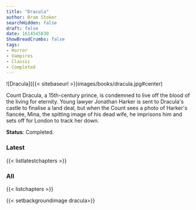 ```yaml
---
title: "Dracula"
author: Bram Stoker
searchHidden: false
draft: false
date: 1614545830
ShowBreadCrumbs: false
tags:
- Horror
- Vampires
- Classic
- Completed
---
```


![Dracula]({{< sitebaseurl >}}images/books/dracula.jpg#center)

Count Dracula, a 15th-century prince, is condemned to live off the blood of the living for eternity. Young lawyer Jonathan Harker is sent to Dracula's castle to finalise a land deal, but when the Count sees a photo of Harker's fiancée, Mina, the spitting image of his dead wife, he imprisons him and sets off for London to track her down.

**Status**: Completed.

### Latest

{{< listlatestchapters >}}

### All

{{< listchapters >}}

{{< setbackgroundimage dracula>}}